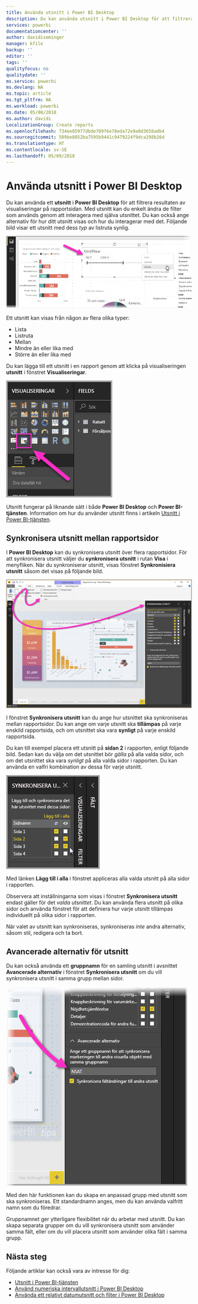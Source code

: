 ```yaml
---
title: Använda utsnitt i Power BI Desktop
description: Du kan använda utsnitt i Power BI Desktop för att filtrera, markera och anpassa rapporter
services: powerbi
documentationcenter: ''
author: davidiseminger
manager: kfile
backup: ''
editor: ''
tags: ''
qualityfocus: no
qualitydate: ''
ms.service: powerbi
ms.devlang: NA
ms.topic: article
ms.tgt_pltfrm: NA
ms.workload: powerbi
ms.date: 05/08/2018
ms.author: davidi
LocalizationGroup: Create reports
ms.openlocfilehash: 734ee85977dbde709f6e78eda72e9a0d3658adb4
ms.sourcegitcommit: 509be8852ba7595b9441c9479224f9dca298b26d
ms.translationtype: HT
ms.contentlocale: sv-SE
ms.lasthandoff: 05/09/2018
---
```

# <a name="using-slicers-power-bi-desktop"></a>Använda utsnitt i Power BI Desktop

Du kan använda ett **utsnitt** i **Power BI Desktop** för att filtrera resultaten av visualiseringar på rapportsidan. Med utsnitt kan du enkelt ändra de filter som används genom att interagera med själva utsnittet. Du kan också ange alternativ för hur ditt utsnitt visas och hur du interagerar med det. Följande bild visar ett utsnitt med dess *typ* av listruta synlig. 

![Utsnitt i Desktop](media/desktop-slicers/desktop-slicers_01.png)

Ett utsnitt kan visas från någon av flera olika typer:

* Lista
* Listruta
* Mellan
* Mindre än eller lika med
* Större än eller lika med

Du kan lägga till ett utsnitt i en rapport genom att klicka på visualiseringen **utsnitt** i fönstret **Visualiseringar**.

![Visualiseringstypen Utsnitt](media/desktop-slicers/desktop-slicers_02.png)

Utsnitt fungerar på liknande sätt i både **Power BI Desktop** och **Power BI-tjänsten**. Information om hur du använder utsnitt finns i artikeln [Utsnitt i Power BI-tjänsten](power-bi-visualization-slicers.md).

## <a name="synchronize-slicers-across-report-pages"></a>Synkronisera utsnitt mellan rapportsidor

I **Power BI Desktop** kan du synkronisera utsnitt över flera rapportsidor. För att synkronisera utsnitt väljer du **synkronisera utsnitt** i rutan **Visa** i menyfliken. När du synkroniserar utsnitt, visas fönstret **Synkronisiera utsnitt** såsom det visas på följande bild.

![Visa fönstret Synkronisera utsnitt](media/desktop-slicers/desktop-slicers_03.png)

I fönstret **Synkronisera utsnitt** kan du ange hur utsnittet ska synkroniseras mellan rapportsidor. Du kan ange om varje utsnitt ska **tillämpas** på varje enskild rapportsida, och om utsnittet ska vara **synligt** på varje enskild rapportsida.

Du kan till exempel placera ett utsnitt på **sidan 2** i rapporten, enligt följande bild. Sedan kan du välja om det utsnittet bör *gälla* på alla valda sidor, och om det utsnittet ska vara *synligt* på alla valda sidor i rapporten. Du kan använda en valfri kombination av dessa för varje utsnitt. 

![synkronisera utsnitt](media/desktop-slicers/desktop-slicers_04.png)

Med länken **Lägg till i alla** i fönstret appliceras alla valda utsnitt på alla sidor i rapporten.


Observera att inställningarna som visas i fönstret **Synkronisera utsnitt** endast gäller för det *valda utsnittet*. Du kan använda flera utsnitt på olika sidor och använda fönstret för att definiera hur varje utsnitt tillämpas individuellt på olika sidor i rapporten. 

När valet av utsnitt kan synkroniseras, synkroniseras *inte* andra alternativ, såsom stil, redigera och ta bort. 

## <a name="advanced-options-for-slicers"></a>Avancerade alternativ för utsnitt

Du kan också använda ett **gruppnamn** för en samling utsnitt i avsnittet **Avancerade alternativ** i fönstret **Synkronisera utsnitt** om du vill synkronisera utsnitt i samma grupp mellan sidor. 

![Gruppnamn för utsnitt](media/desktop-slicers/desktop-slicers_05.png)

Med den här funktionen kan du skapa en anpassad grupp med utsnitt som ska synkroniseras. Ett standardnamn anges, men du kan använda valfritt namn som du föredrar. 

Gruppnamnet ger ytterligare flexibilitet när du arbetar med utsnitt. Du kan skapa separata grupper om du vill synkronisera utsnitt som använder samma fält, eller om du vill placera utsnitt som använder olika fält i samma grupp. 


## <a name="next-steps"></a>Nästa steg

Följande artiklar kan också vara av intresse för dig:

* [Utsnitt i Power BI-tjänsten](power-bi-visualization-slicers.md)
* [Använd numeriska intervallutsnitt i Power BI Desktop](desktop-slicer-numeric-range.md)
* [Använda ett relativt datumutsnitt och filter i Power BI Desktop](desktop-slicer-filter-date-range.md)

